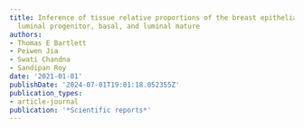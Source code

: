 ```yaml
---
title: Inference of tissue relative proportions of the breast epithelial cell types
  luminal progenitor, basal, and luminal mature
authors:
- Thomas E Bartlett
- Peiwen Jia
- Swati Chandna
- Sandipan Roy
date: '2021-01-01'
publishDate: '2024-07-01T19:01:18.052355Z'
publication_types:
- article-journal
publication: '*Scientific reports*'
---
```

